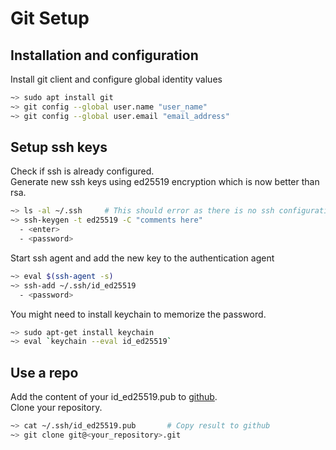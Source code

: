 # Git Setup

## Installation and configuration

Install git client and configure global identity values

```bash
~> sudo apt install git
~> git config --global user.name "user_name"
~> git config --global user.email "email_address"
```

## Setup ssh keys

Check if ssh is already configured.  
Generate new ssh keys using ed25519 encryption which is now better than rsa.

```bash
~> ls -al ~/.ssh     # This should error as there is no ssh configuration yet
~> ssh-keygen -t ed25519 -C "comments here"
  - <enter>
  - <password>
```

Start ssh agent and add the new key to the authentication agent

```bash
~> eval $(ssh-agent -s)
~> ssh-add ~/.ssh/id_ed25519
  - <password>
```

You might need to install keychain to memorize the password.

```bash
~> sudo apt-get install keychain
~> eval `keychain --eval id_ed25519`
```

## Use a repo

Add the content of your id_ed25519.pub to [github](https://github.com/settings/keys).  
Clone your repository.

```bash
~> cat ~/.ssh/id_ed25519.pub       # Copy result to github
~> git clone git@<your_repository>.git
```
